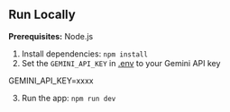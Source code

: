 
## Run Locally

**Prerequisites:**  Node.js


1. Install dependencies:
   `npm install`
2. Set the `GEMINI_API_KEY` in [.env](.env) to your Gemini API key

GEMINI_API_KEY=xxxx

3. Run the app:
   `npm run dev`
